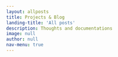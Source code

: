 ```yaml
---
layout: allposts
title: Projects & Blog
landing-title: 'All posts'
description: Thoughts and documentations
image: null
author: null
nav-menu: true
---
```


